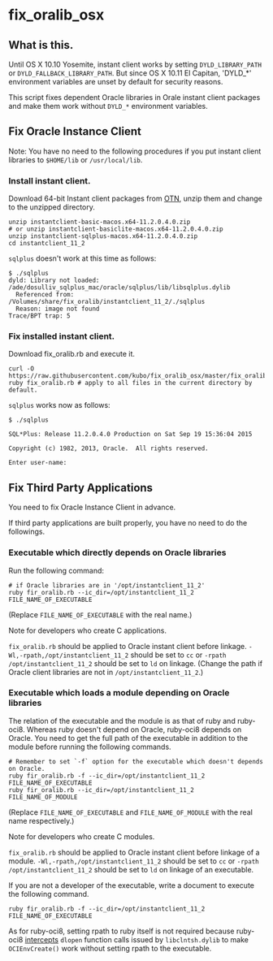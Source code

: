 # fix_oralib_osx

## What is this.

Until OS X 10.10 Yosemite, instant client works by setting `DYLD_LIBRARY_PATH`
or `DYLD_FALLBACK_LIBRARY_PATH`.
But since OS X 10.11 El Capitan, 'DYLD_*' environment variables are unset by
default for security reasons.

This script fixes dependent Oracle libraries in Orale instant client packages
and make them work without `DYLD_*` environment variables.

## Fix Oracle Instance Client

Note: You have no need to the following procedures if you put instant client libraries to `$HOME/lib` or `/usr/local/lib`.

### Install instant client.

Download 64-bit Instant client packages from [OTN](http://www.oracle.com/technetwork/topics/intel-macsoft-096467.html), unzip them and change to the unzipped directory.

```shell
unzip instantclient-basic-macos.x64-11.2.0.4.0.zip
# or unzip instantclient-basiclite-macos.x64-11.2.0.4.0.zip
unzip instantclient-sqlplus-macos.x64-11.2.0.4.0.zip
cd instantclient_11_2
```

`sqlplus` doesn't work at this time as follows:

```shell
$ ./sqlplus 
dyld: Library not loaded: /ade/dosulliv_sqlplus_mac/oracle/sqlplus/lib/libsqlplus.dylib
  Referenced from: /Volumes/share/fix_oralib/instantclient_11_2/./sqlplus
  Reason: image not found
Trace/BPT trap: 5
```

### Fix installed instant client.

Download fix_oralib.rb and execute it.

```shell
curl -O https://raw.githubusercontent.com/kubo/fix_oralib_osx/master/fix_oralib.rb
ruby fix_oralib.rb # apply to all files in the current directory by default.
```

`sqlplus` works now as follows:

```shell
$ ./sqlplus 

SQL*Plus: Release 11.2.0.4.0 Production on Sat Sep 19 15:36:04 2015

Copyright (c) 1982, 2013, Oracle.  All rights reserved.

Enter user-name: 
```

## Fix Third Party Applications

You need to fix Oracle Instance Client in advance.

If third party applications are built properly,
you have no need to do the followings.

### Executable which directly depends on Oracle libraries

Run the following command:

```shell
# if Oracle libraries are in '/opt/instantclient_11_2'
ruby fir_oralib.rb --ic_dir=/opt/instantclient_11_2 FILE_NAME_OF_EXECUTABLE
```
(Replace `FILE_NAME_OF_EXECUTABLE` with the real name.)

Note for developers who create C applications.

`fix_oralib.rb` should be applied to Oracle instant client before linkage.
`-Wl,-rpath,/opt/instantclient_11_2` should be set to `cc` or
`-rpath /opt/instantclient_11_2` should be set to `ld` on linkage.
(Change the path if Oracle client libraries are not in `/opt/instantclient_11_2`.)

### Executable which loads a module depending on Oracle libraries

The relation of the executable and the module is as that of ruby and
ruby-oci8. Whereas ruby doesn't depend on Oracle, ruby-oci8 depends
on Oracle. You need to get the full path of the executable in addition
to the module before running the following commands.

```shell
# Remember to set `-f` option for the executable which doesn't depends on Oracle.
ruby fir_oralib.rb -f --ic_dir=/opt/instantclient_11_2 FILE_NAME_OF_EXECUTABLE
ruby fir_oralib.rb --ic_dir=/opt/instantclient_11_2 FILE_NAME_OF_MODULE
```
(Replace `FILE_NAME_OF_EXECUTABLE` and `FILE_NAME_OF_MODULE` with
the real name respectively.)

Note for developers who create C modules.

`fix_oralib.rb` should be applied to Oracle instant client before linkage of a module.
`-Wl,-rpath,/opt/instantclient_11_2` should be set to `cc` or
`-rpath /opt/instantclient_11_2` should be set to `ld` on linkage of an executable.

If you are not a developer of the executable, write a document to execute the following command.
```shell
ruby fir_oralib.rb -f --ic_dir=/opt/instantclient_11_2 FILE_NAME_OF_EXECUTABLE
```

As for ruby-oci8, setting rpath to ruby itself is not required because
ruby-oci8 [intercepts](https://github.com/kubo/ruby-oci8/blob/92d596283f1451cc31b97f97b58fa4e2dea2e9c8/ext/oci8/osx.c#L9) `dlopen` function calls issued by `libclntsh.dylib`
to make `OCIEnvCreate()` work without setting rpath to the executable.
